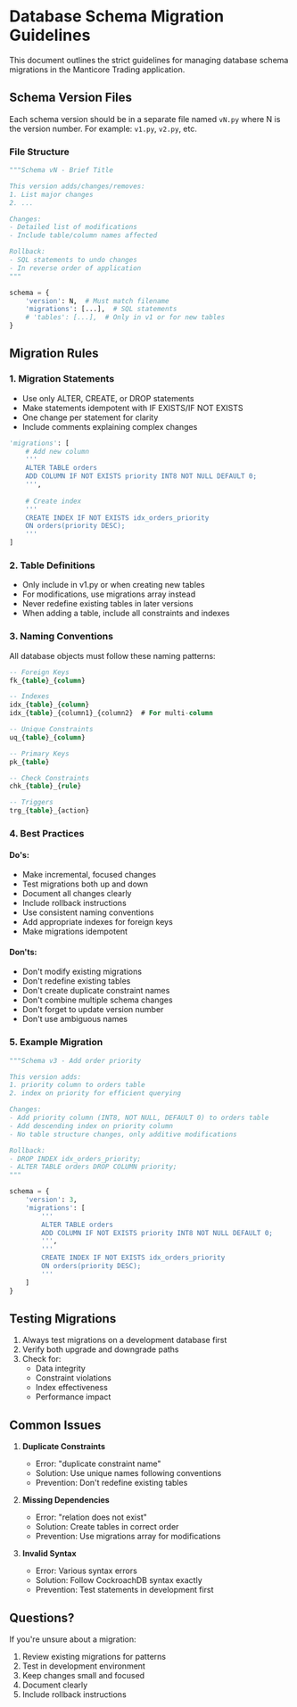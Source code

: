 # Database Schema Migration Guidelines

This document outlines the strict guidelines for managing database schema migrations in the Manticore Trading application.

## Schema Version Files

Each schema version should be in a separate file named `vN.py` where N is the version number. For example: `v1.py`, `v2.py`, etc.

### File Structure
```python
"""Schema vN - Brief Title

This version adds/changes/removes:
1. List major changes
2. ...

Changes:
- Detailed list of modifications
- Include table/column names affected

Rollback:
- SQL statements to undo changes
- In reverse order of application
"""

schema = {
    'version': N,  # Must match filename
    'migrations': [...],  # SQL statements
    # 'tables': [...],  # Only in v1 or for new tables
}
```

## Migration Rules

### 1. Migration Statements
- Use only ALTER, CREATE, or DROP statements
- Make statements idempotent with IF EXISTS/IF NOT EXISTS
- One change per statement for clarity
- Include comments explaining complex changes

```python
'migrations': [
    # Add new column
    '''
    ALTER TABLE orders
    ADD COLUMN IF NOT EXISTS priority INT8 NOT NULL DEFAULT 0;
    ''',
    
    # Create index
    '''
    CREATE INDEX IF NOT EXISTS idx_orders_priority 
    ON orders(priority DESC);
    '''
]
```

### 2. Table Definitions
- Only include in v1.py or when creating new tables
- For modifications, use migrations array instead
- Never redefine existing tables in later versions
- When adding a table, include all constraints and indexes

### 3. Naming Conventions
All database objects must follow these naming patterns:

```sql
-- Foreign Keys
fk_{table}_{column}

-- Indexes
idx_{table}_{column}
idx_{table}_{column1}_{column2}  # For multi-column

-- Unique Constraints
uq_{table}_{column}

-- Primary Keys
pk_{table}

-- Check Constraints
chk_{table}_{rule}

-- Triggers
trg_{table}_{action}
```

### 4. Best Practices

#### Do's:
- Make incremental, focused changes
- Test migrations both up and down
- Document all changes clearly
- Include rollback instructions
- Use consistent naming conventions
- Add appropriate indexes for foreign keys
- Make migrations idempotent

#### Don'ts:
- Don't modify existing migrations
- Don't redefine existing tables
- Don't create duplicate constraint names
- Don't combine multiple schema changes
- Don't forget to update version number
- Don't use ambiguous names

### 5. Example Migration

```python
"""Schema v3 - Add order priority

This version adds:
1. priority column to orders table
2. index on priority for efficient querying

Changes:
- Add priority column (INT8, NOT NULL, DEFAULT 0) to orders table
- Add descending index on priority column
- No table structure changes, only additive modifications

Rollback:
- DROP INDEX idx_orders_priority;
- ALTER TABLE orders DROP COLUMN priority;
"""

schema = {
    'version': 3,
    'migrations': [
        '''
        ALTER TABLE orders
        ADD COLUMN IF NOT EXISTS priority INT8 NOT NULL DEFAULT 0;
        ''',
        '''
        CREATE INDEX IF NOT EXISTS idx_orders_priority 
        ON orders(priority DESC);
        '''
    ]
}
```

## Testing Migrations

1. Always test migrations on a development database first
2. Verify both upgrade and downgrade paths
3. Check for:
   - Data integrity
   - Constraint violations
   - Index effectiveness
   - Performance impact

## Common Issues

1. **Duplicate Constraints**
   - Error: "duplicate constraint name"
   - Solution: Use unique names following conventions
   - Prevention: Don't redefine existing tables

2. **Missing Dependencies**
   - Error: "relation does not exist"
   - Solution: Create tables in correct order
   - Prevention: Use migrations array for modifications

3. **Invalid Syntax**
   - Error: Various syntax errors
   - Solution: Follow CockroachDB syntax exactly
   - Prevention: Test statements in development first

## Questions?

If you're unsure about a migration:
1. Review existing migrations for patterns
2. Test in development environment
3. Keep changes small and focused
4. Document clearly
5. Include rollback instructions 